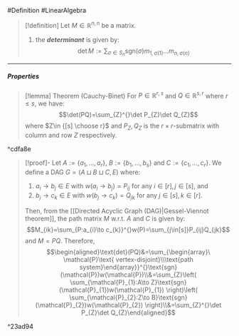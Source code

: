 #Definition #LinearAlgebra 

> [!definition]
> Let $M\in \mathbb{R}^{n,n}$ be a matrix. 
> 1. the ***determinant*** is given by: $$\det M:=\sum_{\sigma\in S_{n}}\text{sgn}(\sigma)m_{1,\sigma(1)}\dots m_{n,\sigma(n)}$$
---
##### Properties
> [!lemma] Theorem (Cauchy-Binet)
> For $P\in \mathbb{R}^{r,s}$ and $Q\in \mathbb{R}^{s,r}$ where $r\leq s$, we have: $$\det(PQ)=\sum_{Z}^{}\det P_{Z}\det Q_{Z}$$where $Z\in {[s] \choose r}$ and $P_{Z},Q_{Z}$ is the $r\times r$-submatrix with column and row $Z$ respectively.

^cdfa8e

> [!proof]-
> Let $A:=\{ a_{1},\dots,a_{r} \}$, $B:=\{ b_{1},\dots,b_{s} \}$ and $C:=\{ c_{1},\dots,c_{r} \}$. We define a DAG $G=(A\sqcup B\sqcup C,E)$ where:
> 1. $a_{i}\to b_{j}\in E$ with $w(a_{i}\to b_{j})=P_{ij}$ for any $i\in[r],j\in[s]$, and
> 2. $b_{j}\to c_{k}\in E$ with $w(b_{j}\to c_{k})=Q_{jk}$ for any $j\in[s],k\in[r]$.
> 
> Then, from the [[Directed Acyclic Graph (DAG)|Gessel-Viennot theorem]], the path matrix $M$ w.r.t. $A$ and $C$ is given by: $$M_{ik}=\sum_{P:a_{i}\to c_{k}}^{}w(P)=\sum_{j\in[s]}P_{ij}Q_{jk}$$and $M=PQ$. Therefore, $$\begin{aligned}\text{det}(PQ)&=\sum_{\begin{array}\ \mathcal{P}\text{ vertex-disjoint}\\\text{path system}\end{array}}^{}\text{sgn}(\mathcal{P})w(\mathcal{P})\\&=\sum_{Z}\left( \sum_{\mathcal{P}_{1}:A\to Z}\text{sgn}(\mathcal{P}_{1})w(\mathcal{P}_{1}) \right)\left( \sum_{\mathcal{P}_{2}:Z\to B}\text{sgn}(\mathcal{P}_{2})w(\mathcal{P}_{2}) \right)\\&=\sum_{Z}^{}\det P_{Z}\det Q_{Z}\end{aligned}$$

^23ad94
